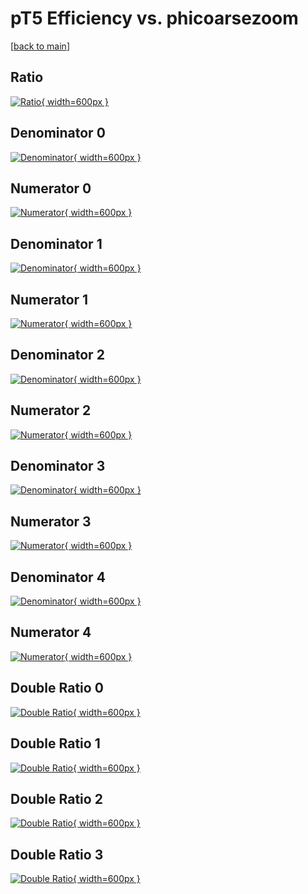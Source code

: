 # pT5 Efficiency vs. phicoarsezoom

[[back to main](./)]



## Ratio

[![Ratio](../mtv/var/pT5_loweta_211_1_eff_phicoarsezoom.png){ width=600px }](../mtv/var/pT5_loweta_211_1_eff_phicoarsezoom.pdf)

## Denominator 0

[![Denominator](../mtv/den/pT5_loweta_211_1_eff_phicoarsezoom_den0.png){ width=600px }](../mtv/den/pT5_loweta_211_1_eff_phicoarsezoom_den0.pdf)

## Numerator 0

[![Numerator](../mtv/num/pT5_loweta_211_1_eff_phicoarsezoom_num0.png){ width=600px }](../mtv/num/pT5_loweta_211_1_eff_phicoarsezoom_num0.pdf)

## Denominator 1

[![Denominator](../mtv/den/pT5_loweta_211_1_eff_phicoarsezoom_den1.png){ width=600px }](../mtv/den/pT5_loweta_211_1_eff_phicoarsezoom_den1.pdf)

## Numerator 1

[![Numerator](../mtv/num/pT5_loweta_211_1_eff_phicoarsezoom_num1.png){ width=600px }](../mtv/num/pT5_loweta_211_1_eff_phicoarsezoom_num1.pdf)

## Denominator 2

[![Denominator](../mtv/den/pT5_loweta_211_1_eff_phicoarsezoom_den2.png){ width=600px }](../mtv/den/pT5_loweta_211_1_eff_phicoarsezoom_den2.pdf)

## Numerator 2

[![Numerator](../mtv/num/pT5_loweta_211_1_eff_phicoarsezoom_num2.png){ width=600px }](../mtv/num/pT5_loweta_211_1_eff_phicoarsezoom_num2.pdf)

## Denominator 3

[![Denominator](../mtv/den/pT5_loweta_211_1_eff_phicoarsezoom_den3.png){ width=600px }](../mtv/den/pT5_loweta_211_1_eff_phicoarsezoom_den3.pdf)

## Numerator 3

[![Numerator](../mtv/num/pT5_loweta_211_1_eff_phicoarsezoom_num3.png){ width=600px }](../mtv/num/pT5_loweta_211_1_eff_phicoarsezoom_num3.pdf)

## Denominator 4

[![Denominator](../mtv/den/pT5_loweta_211_1_eff_phicoarsezoom_den4.png){ width=600px }](../mtv/den/pT5_loweta_211_1_eff_phicoarsezoom_den4.pdf)

## Numerator 4

[![Numerator](../mtv/num/pT5_loweta_211_1_eff_phicoarsezoom_num4.png){ width=600px }](../mtv/num/pT5_loweta_211_1_eff_phicoarsezoom_num4.pdf)

## Double Ratio 0

[![Double Ratio](../mtv/ratio/pT5_loweta_211_1_eff_phicoarsezoom_ratio0.png){ width=600px }](../mtv/ratio/pT5_loweta_211_1_eff_phicoarsezoom_ratio0.pdf)

## Double Ratio 1

[![Double Ratio](../mtv/ratio/pT5_loweta_211_1_eff_phicoarsezoom_ratio1.png){ width=600px }](../mtv/ratio/pT5_loweta_211_1_eff_phicoarsezoom_ratio1.pdf)

## Double Ratio 2

[![Double Ratio](../mtv/ratio/pT5_loweta_211_1_eff_phicoarsezoom_ratio2.png){ width=600px }](../mtv/ratio/pT5_loweta_211_1_eff_phicoarsezoom_ratio2.pdf)

## Double Ratio 3

[![Double Ratio](../mtv/ratio/pT5_loweta_211_1_eff_phicoarsezoom_ratio3.png){ width=600px }](../mtv/ratio/pT5_loweta_211_1_eff_phicoarsezoom_ratio3.pdf)

